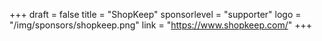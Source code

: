 +++
draft = false 
title = "ShopKeep"
sponsorlevel = "supporter"
logo = "/img/sponsors/shopkeep.png"
link = "https://www.shopkeep.com/"
+++
